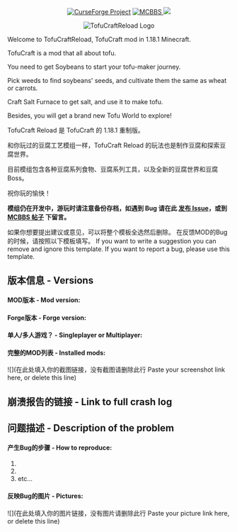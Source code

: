<p align="center">
<a href="https://www.curseforge.com/minecraft/mc-mods/tofucraftreload"><img src="https://i.imgur.com/A4GtY37.png" alt="CurseForge Project"/></a>
<a href="https://www.mcbbs.net/thread-728674-1-1.html"><img src="https://i.imgur.com/tPInEIv.png" alt="MCBBS"/> </a>
<img src="https://i.imgur.com/67omSJs.png"/>
<div align=center><img src="https://i.imgur.com/ofYHpTk.png" alt="TofuCraftReload Logo"/></div>
</p>

Welcome to TofuCraftReload, TofuCraft mod in 1.18.1 Minecraft.

TofuCraft is a mod that all about tofu.

You need to get Soybeans to start your tofu-maker journey.

Pick weeds to find soybeans' seeds, and cultivate them the same as wheat or carrots.

Craft Salt Furnace to get salt, and use it to make tofu.

Besides, you will get a brand new Tofu World to explore!

TofuCraft Reload 是 TofuCraft 的 1.18.1 重制版。

和你玩过的豆腐工艺模组一样，TofuCraft Reload 的玩法也是制作豆腐和探索豆腐世界。

目前模组包含各种豆腐系列食物、豆腐系列工具，以及全新的豆腐世界和豆腐 Boss。

祝你玩的愉快！

**模组仍在开发中，游玩时请注意备份存档，如遇到 Bug 请在此 [发布 Issue](https://github.com/0999312/TofuCraftReload/issues)，或到 [MCBBS 帖子](https://www.mcbbs.net/thread-728674-1-1.html) 下留言。**

如果你想要提出建议或意见，可以将整个模板全选然后删除。
在反馈MOD的Bug的时候，请按照以下模板填写。
If you want to write a suggestion you can remove and ignore this template.
If you want to report a bug, please use this template.

## 版本信息 - Versions
#### MOD版本 - Mod version:
<!-- MOD的版本号填在下方的空行里
Add Mod version you are using below -->


#### Forge版本 - Forge version:
<!-- Forge的版本号填在下方的空行里
Add the Forge version you are using below -->


#### 单人/多人游戏？ - Singleplayer or Multiplayer:
<!-- Bug发生在单机游戏中还是服务器上？如果是服务器，请指明你使用的服务端(原版Forge, Catserver, Sponge或其他)，填在下方的空行里
Whether the problem happens in Singleplayer or Multiplayer, and if it happens in Multiplayer also include which server is used (Vanilla, Catserver, Sponge etc.) -->


#### 完整的MOD列表 - Installed mods:
<!-- 把你安装的全部MOD的名称列在下方的空行处。如果MOD过多，可以截图整个mods文件夹内容，并上传截图到图床，如 https://im.sb/ ,最后将图片链接附在下面。
如果你游玩的是网络上可以公开发布的整合包，请附上整合包的下载链接供我们进行测试。
Include a list of *all* mods you have installed (if it's a big list, please take a screenshot of your .minecraft\mods folder, or make a text file containing the list somewhere. Then upload it, and add the link below). 
Additionally if you are using a public mod pack include a link to that mod pack so that we can try to reproduce the problem ourselves. -->
![](在此处填入你的截图链接，没有截图请删除此行 Paste your screenshot link here, or delete this line)

## 崩溃报告的链接 - Link to full crash log
<!-- 如果不是游戏崩溃类型的Bug可跳过此项。游戏崩溃的话，找到.minecraft\crash-reports文件夹，将最新的一个TXT文件上传，然后将链接粘贴到下方空行处。
推荐的上传方式是 https://paste.ubuntu.com/
If the problem isn't about a crash you can remove or ignore this section. 
Please do not directly copy&paste the crash log here, but instead upload it somewhere and then add the link below. You could for example use https://paste.ubuntu.com/ to upload your log. -->



## 问题描述 - Description of the problem
#### 产生Bug的步骤 - How to reproduce:
<!-- 描述一下产生这个Bug的步骤，你可以先在游戏里试一下
Describe the steps to reproduce the problem -->

1.
2.
3. etc...

#### 反映Bug的图片 - Pictures:
<!-- 如果是截图，可上传至 https://im.sb/ ; 如果是视频，可以考虑转码成10M以内的GIF动图然后上传至 https://upload.cc/ 
If you want to include pictures you can upload them somewhere and then include them by adding "![](http://your-picture-link-goes-here.jpg)" below -->
![](在此处填入你的图片链接，没有图片请删除此行 Paste your picture link here, or delete this line)
